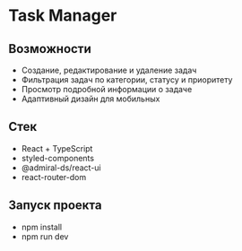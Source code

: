 # Task Manager

## Возможности

- Создание, редактирование и удаление задач
- Фильтрация задач по категории, статусу и приоритету
- Просмотр подробной информации о задаче
- Адаптивный дизайн для мобильных

## Стек

- React + TypeScript
- styled-components
- @admiral-ds/react-ui
- react-router-dom

## Запуск проекта

- npm install
- npm run dev
